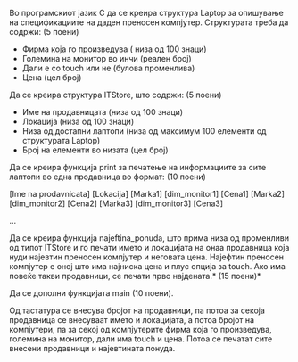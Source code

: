 Во програмскиот јазик C да се креира структура Laptop за опишување на спецификациите на даден преносен компјутер. Структурата треба да содржи: (5 поени)

* Фирма која го произведува ( низа од 100 знаци)
* Големина на монитор во инчи (реален број)
* Дали е со touch или не (булова променлива)
* Цена (цел број)

Да се креира структура ITStore, што содржи: (5 поени)

* Име на продавницата (низа од 100 знаци)
* Локација (низа од 100 знаци)
* Низа од достапни лаптопи (низа од максимум 100 елементи од структурата Laptop)
* Број на елементи во низата (цел број)

Да се креира функција print за печатење на информациите за сите лаптопи во една продавница во формат: (10 поени)

[Ime na prodavnicata] [Lokacija]
[Marka1] [dim_monitor1] [Cena1]
[Marka2] [dim_monitor2] [Cena2]
[Marka3] [dim_monitor3] [Cena3]

...

Да се креира функција najeftina_ponuda, што прима низа од променливи од типот ITStore и го печати името и локацијата на онаа продавница која нуди најевтин преносен компјутер и неговата цена. Најефтин преносен компјутер е оној што има најниска цена и плус опција за touch. Ако има повеќе такви продавници, се печати прво најдената.* (15 поени)*

Да се дополни функцијата main (10 поени).

Од тастатура се внесува бројот на продавници, па потоа за секоја продавница се внесуваат името и локацијата, а потоа бројот на компјутери, па за секој од компјутерите фирма која го произведува, големина на монитор, дали има touch и цена. Потоа се печатат сите внесени продавници и најевтината понуда.